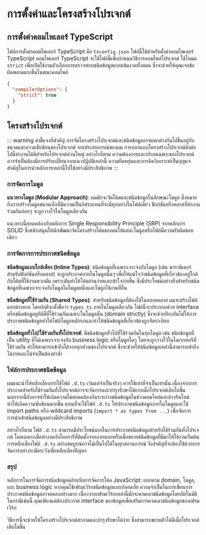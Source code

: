 # การตั้งค่าและโครงสร้างโปรเจกต์

## การตั้งค่าคอมไพเลอร์ TypeScript

ไฟล์การตั้งค่าคอมไพเลอร์ TypeScript คือ `tsconfig.json` ไฟล์นี้ใช้สำหรับตั้งค่าคอมไพเลอร์ TypeScript คอมไพเลอร์ TypeScript จะใช้ไฟล์นี้เพื่อกำหนดวิธีการคอมไพล์โปรเจกต์ ใช้โหมด `strict` เพื่อเปิดใช้งานตัวเลือกการตรวจสอบชนิดข้อมูลแบบเข้มงวดทั้งหมด ซึ่งจะช่วยให้คุณเจอข้อผิดพลาดมากขึ้นในขณะคอมไพล์

```json
{
  "compilerOptions": {
    "strict": true
  }
}
```

## โครงสร้างโปรเจกต์

::: warning คำชี้แจงที่สำคัญ
การจัดโครงสร้างโปรเจกต์และชนิดข้อมูลอาจแตกต่างกันไปขึ้นอยู่กับขนาดและความซับซ้อนของโปรเจกต์ จากประสบการณ์ของผม การออกแบบโครงสร้างโปรเจกต์ดังต่อไปนี้ทำงานได้ดีสำหรับโปรเจกต์ส่วนใหญ่ อย่างไรก็ตาม ความต้องการและบริบทเฉพาะของโปรเจกต์อาจจำเป็นต้องมีการปรับเปลี่ยนจากแนวปฏิบัติเหล่านี้ ความยืดหยุ่นและการคิดวิเคราะห์เป็นกุญแจสำคัญในการนำหลักการเหล่านี้ไปใช้อย่างมีประสิทธิภาพ
:::

### การจัดการโมดูล

**แนวทางโมดูล (Modular Approach)**: ผมมักจะจัดโค้ดและชนิดข้อมูลในลักษณะโมดูล ซึ่งหมายถึงการสร้างโมดูลขนาดเล็กที่มีความเป็นอิสระแทนที่จะมีทุกอย่างในไฟล์เดียว ฟังก์ชันหรือคลาสที่ทำงานร่วมกันบ่อยๆ จะถูกวางไว้ในโมดูลเดียวกัน

แนวทางนี้สอดคล้องกับหลักการ Single Responsibility Principle (SRP) จากหลักการ SOLID ซึ่งสนับสนุนให้นักพัฒนาจัดโครงสร้างโค้ดของตนให้แต่ละโมดูลหรือไฟล์มีความรับผิดชอบเดียว

### การจัดการการประกาศชนิดข้อมูล

**ชนิดข้อมูลแบบใกล้เคียง (Inline Types)**: ชนิดข้อมูลที่เฉพาะเจาะจงกับโมดูล (เช่น พารามิเตอร์สำหรับฟังก์ชันหรือคลาส) จะถูกประกาศภายในโมดูลนั้นๆ เพื่อให้แน่ใจว่าชนิดข้อมูลที่เกี่ยวข้องอยู่ใกล้กับโค้ดที่ใช้งานพวกมัน เพราะมันทำให้โค้ดอ่านง่ายและเข้าใจง่ายขึ้น ซึ่งมีประโยชน์อย่างยิ่งสำหรับชนิดข้อมูลที่เฉพาะเจาะจงกับโมดูลใดโมดูลหนึ่งและไม่ถูกใช้งานที่อื่น

**ชนิดข้อมูลที่ใช้ร่วมกัน (Shared Types)**: สำหรับชนิดข้อมูลที่ต้องใช้ในหลายคลาส ผมจะสร้างไฟล์แยกต่างหาก โดยปกติจะตั้งชื่อว่า `types.ts` ภายในโมดูลเดียวกัน ไฟล์นี้จะประกอบด้วย interface หรือชนิดข้อมูลยูทิลิตี้ที่ใช้ร่วมกันเฉพาะในโมดูลนั้น (domain strictly) ซึ่งจะช่วยป้องกันไม่ให้การประกาศชนิดข้อมูลทำให้ไฟล์โมดูลหลักรกและทำให้ชนิดข้อมูลที่เกี่ยวข้องถูกจัดระเบียบ

**ชนิดข้อมูลทั่วไป/ใช้ร่วมกันทั้งโปรเจกต์**: มีชนิดข้อมูลทั่วไปที่ใช้ร่วมกันในทุกโมดูล เช่น ชนิดข้อมูลที่เป็น utility ที่ไม่เฉพาะเจาะจงกับ business logic หรือโมดูลใดๆ โดยจะถูกวางไว้ในไดเรกทอรีที่ใช้ร่วมกัน ทำให้สามารถเข้าถึงได้จากทุกส่วนของโปรเจกต์ ซึ่งจะช่วยให้ชนิดข้อมูลเหล่านี้สามารถเข้าถึงได้ง่ายและไม่จำเป็นต้องทำซ้ำ

### ไฟล์การประกาศชนิดข้อมูล

ผมแนะนำให้หลีกเลี่ยงการใช้ไฟล์ `.d.ts` เว้นแต่จำเป็นจริงๆ ควรใช้เท่าที่จำเป็นเท่านั้น เนื่องจากการประกาศสำหรับใช้ร่วมกันทั้งโปรเจกต์อาจจะจัดการและบำรุงรักษาได้ยากเมื่อโปรเจกต์เติบโตขึ้น นอกจากนี้ยังอาจทำให้เกิดความไม่สอดคล้องกันระหว่างชนิดข้อมูลในช่วงคอมไพล์และช่วงรันไทม์ ทำให้เกิดความซับซ้อนมากขึ้น แทนที่จะใช้ไฟล์ `.d.ts` ให้ประกาศชนิดข้อมูลภายในโมดูลและใช้ import paths หรือ wildcard imports (`import * as types from ...`) เพื่อจัดการการนำเข้าชนิดข้อมูลอย่างมีประสิทธิภาพ

อย่างไรก็ตาม ไฟล์ `.d.ts` สามารถมีประโยชน์มากในการประกาศชนิดข้อมูลสำหรับใช้ร่วมกันทั้งโปรเจกต์ โดยเฉพาะเมื่อทำงานกับไลบรารีที่ติดตั้งจากภายนอกหรือเมื่อขยายชนิดข้อมูลที่มีมาให้ใช้งานเริ่มต้น การหลีกเลี่ยงไฟล์ `.d.ts` อย่างสมบูรณ์อาจไม่เป็นไปได้ในทุกสถานการณ์ จึงสำคัญที่จะต้องใช้ด้วยการจัดการอย่างระมัดระวังเพื่อหลีกเลี่ยงปัญหา

### สรุป

หลักการในการจัดการชนิดข้อมูลคล้ายกับการจัดการโค้ด JavaScript: แยกตาม domain, โมดูล, และ business logic หากคุณใช้เฟรมเวิร์กชนิดข้อมูลแบบปลอดภัย ความจำเป็นในการเขียนการประกาศชนิดข้อมูลอาจลดลงอย่างมาก เนื่องจากเฟรมเวิร์กเหล่านี้มักจะคาดเดาชนิดข้อมูลโดยอัตโนมัติ ในกรณีเช่นนี้ คุณเพียงแค่ต้องประกาศ interface ของข้อมูลเพื่อเสริมการคาดเดาชนิดข้อมูลของเฟรมเวิร์ก

วิธีการนี้จะช่วยให้โครงสร้างโปรเจกต์สะอาดและบำรุงรักษาได้ง่าย ซึ่งสามารถขยายตัวได้ดีเมื่อโปรเจกต์เติบโตขึ้น
